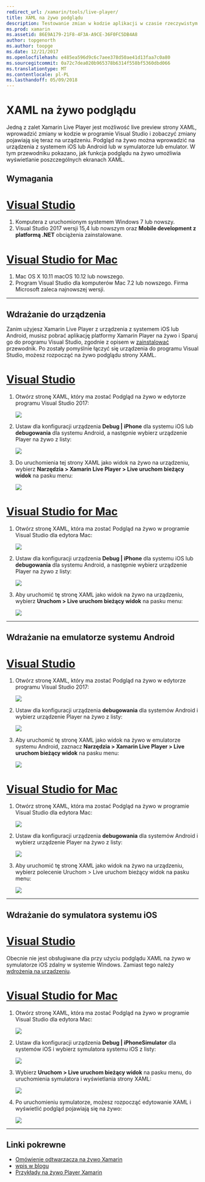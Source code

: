 ```yaml
---
redirect_url: /xamarin/tools/live-player/
title: XAML na żywo podglądu
description: Testowanie zmian w kodzie aplikacji w czasie rzeczywistym na urządzenia z systemem iOS lub Android
ms.prod: xamarin
ms.assetid: 86E9A179-21F8-4F3A-A9CE-36F0FC5DB4A8
author: topgenorth
ms.author: toopge
ms.date: 12/21/2017
ms.openlocfilehash: e485ea596d9c6c7aee378d50ae41d13faa7c0a80
ms.sourcegitcommit: 0a72c7dea020b965378b6314f558bf5360dbd066
ms.translationtype: MT
ms.contentlocale: pl-PL
ms.lasthandoff: 05/09/2018
---
```

# <a name="xaml-live-previewing"></a>XAML na żywo podglądu

Jedną z zalet Xamarin Live Player jest możliwość live preview strony XAML, wprowadzić zmiany w kodzie w programie Visual Studio i zobaczyć zmiany pojawiają się teraz na urządzeniu. Podgląd na żywo można wprowadzić na urządzenia z systemem iOS lub Android lub w symulatorze lub emulator. W tym przewodniku pokazano, jak funkcja podglądu na żywo umożliwia wyświetlanie poszczególnych ekranach XAML.

## <a name="requirements"></a>Wymagania

# <a name="visual-studiotabwindows"></a>[Visual Studio](#tab/windows)

1. Komputera z uruchomionym systemem Windows 7 lub nowszy.
2. Visual Studio 2017 wersji 15,4 lub nowszym oraz **Mobile development z platformą .NET** obciążenia zainstalowane.

# <a name="visual-studio-for-mactabmacos"></a>[Visual Studio for Mac](#tab/macos)

1. Mac OS X 10.11 macOS 10.12 lub nowszego.
2. Program Visual Studio dla komputerów Mac 7.2 lub nowszego. Firma Microsoft zaleca najnowszej wersji.

-----



<a name="deploydevice" />

## <a name="deploying-to-device"></a>Wdrażanie do urządzenia

Zanim użyjesz Xamarin Live Player z urządzenia z systemem iOS lub Android, musisz pobrać aplikację platformy Xamarin Player na żywo i Sparuj go do programu Visual Studio, zgodnie z opisem w [zainstalować](~/tools/live-player/install.md) przewodnik. Po zostały pomyślnie łączyć się urządzenia do programu Visual Studio, możesz rozpocząć na żywo podglądu strony XAML. 

# <a name="visual-studiotabwindows"></a>[Visual Studio](#tab/windows)

1. Otwórz stronę XAML, który ma zostać Podgląd na żywo w edytorze programu Visual Studio 2017:

    ![](live-view-images/vs-image1.png)

2. Ustaw dla konfiguracji urządzenia **Debug | iPhone** dla systemu iOS lub **debugowania** dla systemu Android, a następnie wybierz urządzenie Player na żywo z listy:

    ![](live-view-images/vs-image2.png)

3. Do uruchomienia tej strony XAML jako widok na żywo na urządzeniu, wybierz **Narzędzia > Xamarin Live Player > Live uruchom bieżący widok** na pasku menu:

    ![](live-view-images/vs-image3.png)

# <a name="visual-studio-for-mactabmacos"></a>[Visual Studio for Mac](#tab/macos)

1. Otwórz stronę XAML, która ma zostać Podgląd na żywo w programie Visual Studio dla edytora Mac:

    ![](live-view-images/image1.png)

2. Ustaw dla konfiguracji urządzenia **Debug | iPhone** dla systemu iOS lub **debugowania** dla systemu Android, a następnie wybierz urządzenie Player na żywo z listy:

    ![](live-view-images/image2.png)

3. Aby uruchomić tę stronę XAML jako widok na żywo na urządzeniu, wybierz **Uruchom > Live uruchom bieżący widok** na pasku menu:

    ![](live-view-images/image3.png)

-----








## <a name="deploying-to-android-emulator"></a>Wdrażanie na emulatorze systemu Android

# <a name="visual-studiotabvswin"></a>[Visual Studio](#tab/vswin)

1. Otwórz stronę XAML, który ma zostać Podgląd na żywo w edytorze programu Visual Studio 2017:

    ![](live-view-images/vs-image1.png)

2. Ustaw dla konfiguracji urządzenia **debugowania** dla systemów Android i wybierz urządzenie Player na żywo z listy:

    ![](live-view-images/vs-image4.png)

3. Aby uruchomić tę stronę XAML jako widok na żywo w emulatorze systemu Android, zaznacz **Narzędzia > Xamarin Live Player > Live uruchom bieżący widok** na pasku menu:

    ![](live-view-images/vs-image3.png)

# <a name="visual-studio-for-mactabvsmac"></a>[Visual Studio for Mac](#tab/vsmac)

1. Otwórz stronę XAML, która ma zostać Podgląd na żywo w programie Visual Studio dla edytora Mac:

    ![](live-view-images/image7.png)

2. Ustaw dla konfiguracji urządzenia **debugowania** dla systemów Android i wybierz urządzenie Player na żywo z listy:

    ![](live-view-images/image6.png)

3. Aby uruchomić tę stronę XAML jako widok na żywo na urządzeniu, wybierz polecenie Uruchom > Live uruchom bieżący widok na pasku menu:

    ![](live-view-images/image3.png)

-----





## <a name="deploying-to-ios-simulator"></a>Wdrażanie do symulatora systemu iOS

# <a name="visual-studiotabvswin"></a>[Visual Studio](#tab/vswin)

Obecnie nie jest obsługiwane dla przy użyciu podglądu XAML na żywo w symulatorze iOS zdalny w systemie Windows. Zamiast tego należy [wdrożenia na urządzeniu](#deploydevice).

# <a name="visual-studio-for-mactabvsmac"></a>[Visual Studio for Mac](#tab/vsmac)

1. Otwórz stronę XAML, która ma zostać Podgląd na żywo w programie Visual Studio dla edytora Mac:

    ![](live-view-images/image1.png)

2. Ustaw dla konfiguracji urządzenia **Debug | iPhoneSimulator** dla systemów iOS i wybierz symulatora systemu iOS z listy:

    ![](live-view-images/image2.png)

3. Wybierz **Uruchom > Live uruchom bieżący widok** na pasku menu, do uruchomienia symulatora i wyświetlania strony XAML:

    ![](live-view-images/image4.png)

4. Po uruchomieniu symulatorze, możesz rozpocząć edytowanie XAML i wyświetlić podgląd pojawiają się na żywo:

    ![](live-view-images/image5.png)  

-----








## <a name="related-links"></a>Linki pokrewne

- [Omówienie odtwarzacza na żywo Xamarin](https://xamarin.com/live)
- [wpis w blogu](https://blog.xamarin.com/live-player/)
- [Przykłady na żywo Player Xamarin](~/tools/live-player/samples.md)
